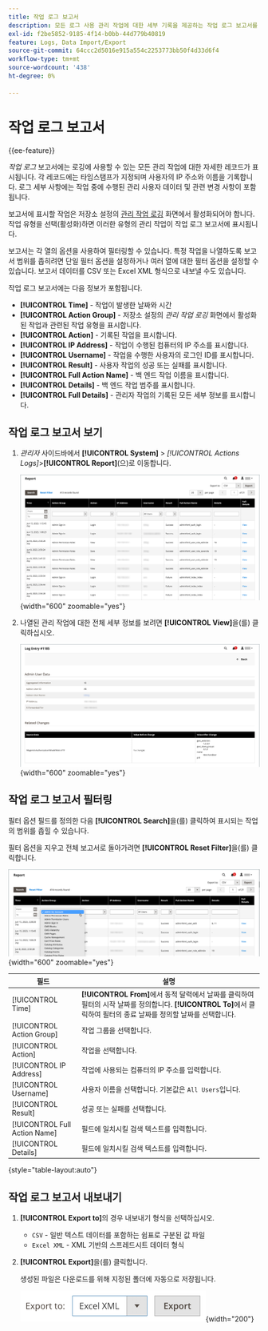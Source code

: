 ```yaml
---
title: 작업 로그 보고서
description: 모든 로그 사용 관리 작업에 대한 세부 기록을 제공하는 작업 로그 보고서를 보고, 필터링하고, 내보내는 방법을 알아봅니다.
exl-id: f2be5852-9185-4f14-b0bb-44d779b40819
feature: Logs, Data Import/Export
source-git-commit: 64ccc2d5016e915a554c2253773bb50f4d33d6f4
workflow-type: tm+mt
source-wordcount: '438'
ht-degree: 0%

---
```


# 작업 로그 보고서

{{ee-feature}}

_작업 로그_ 보고서에는 로깅에 사용할 수 있는 모든 관리 작업에 대한 자세한 레코드가 표시됩니다. 각 레코드에는 타임스탬프가 지정되며 사용자의 IP 주소와 이름을 기록합니다. 로그 세부 사항에는 작업 중에 수행된 관리 사용자 데이터 및 관련 변경 사항이 포함됩니다.

보고서에 표시할 작업은 저장소 설정의 [관리 작업 로깅](action-log.md) 화면에서 활성화되어야 합니다. 작업 유형을 선택(활성화)하면 이러한 유형의 관리 작업이 작업 로그 보고서에 표시됩니다.

보고서는 각 열의 옵션을 사용하여 필터링할 수 있습니다. 특정 작업을 나열하도록 보고서 범위를 좁히려면 단일 필터 옵션을 설정하거나 여러 열에 대한 필터 옵션을 설정할 수 있습니다. 보고서 데이터를 CSV 또는 Excel XML 형식으로 내보낼 수도 있습니다.

작업 로그 보고서에는 다음 정보가 포함됩니다.

- **[!UICONTROL Time]** - 작업이 발생한 날짜와 시간
- **[!UICONTROL Action Group]** - 저장소 설정의 _관리 작업 로깅_ 화면에서 활성화된 작업과 관련된 작업 유형을 표시합니다.
- **[!UICONTROL Action]** - 기록된 작업을 표시합니다.
- **[!UICONTROL IP Address]** - 작업이 수행된 컴퓨터의 IP 주소를 표시합니다.
- **[!UICONTROL Username]** - 작업을 수행한 사용자의 로그인 ID를 표시합니다.
- **[!UICONTROL Result]** - 사용자 작업의 성공 또는 실패를 표시합니다.
- **[!UICONTROL Full Action Name]** - 백 엔드 작업 이름을 표시합니다.
- **[!UICONTROL Details]** - 백 엔드 작업 범주를 표시합니다.
- **[!UICONTROL Full Details]** - 관리자 작업의 기록된 모든 세부 정보를 표시합니다.

## 작업 로그 보고서 보기

1. _관리자_ 사이드바에서 **[!UICONTROL System]** > _[!UICONTROL Actions Logs]_>**[!UICONTROL Report]**(으)로 이동합니다.

   ![작업 로그](./assets/action-log-report.png){width="600" zoomable="yes"}

1. 나열된 관리 작업에 대한 전체 세부 정보를 보려면 **[!UICONTROL View]**&#x200B;을(를) 클릭하십시오.

   ![작업 로그 항목 세부 정보](./assets/action-log-report-view.png){width="600" zoomable="yes"}

## 작업 로그 보고서 필터링

필터 옵션 필드를 정의한 다음 **[!UICONTROL Search]**&#x200B;을(를) 클릭하여 표시되는 작업의 범위를 좁힐 수 있습니다.

필터 옵션을 지우고 전체 보고서로 돌아가려면 **[!UICONTROL Reset Filter]**&#x200B;을(를) 클릭합니다.

![작업 로그 보고서 필터](./assets/action-log-report-filters.png){width="600" zoomable="yes"}

| 필드 | 설명 |
|--- |--- |
| [!UICONTROL Time] | **[!UICONTROL From]**&#x200B;에서 동적 달력에서 날짜를 클릭하여 필터의 시작 날짜를 정의합니다. **[!UICONTROL To]**&#x200B;에서 클릭하여 필터의 종료 날짜를 정의할 날짜를 선택합니다. |
| [!UICONTROL Action Group] | 작업 그룹을 선택합니다. |
| [!UICONTROL Action] | 작업을 선택합니다. |
| [!UICONTROL IP Address] | 작업에 사용되는 컴퓨터의 IP 주소를 입력합니다. |
| [!UICONTROL Username] | 사용자 이름을 선택합니다. 기본값은 `All Users`입니다. |
| [!UICONTROL Result] | 성공 또는 실패를 선택합니다. |
| [!UICONTROL Full Action Name] | 필드에 일치시킬 검색 텍스트를 입력합니다. |
| [!UICONTROL Details] | 필드에 일치시킬 검색 텍스트를 입력합니다. |

{style="table-layout:auto"}

## 작업 로그 보고서 내보내기

1. **[!UICONTROL Export to]**&#x200B;의 경우 내보내기 형식을 선택하십시오.

   - `CSV` - 일반 텍스트 데이터를 포함하는 쉼표로 구분된 값 파일
   - `Excel XML` - XML 기반의 스프레드시트 데이터 형식

1. **[!UICONTROL Export]**&#x200B;을(를) 클릭합니다.

   생성된 파일은 다운로드를 위해 지정된 폴더에 자동으로 저장됩니다.

   ![작업 로그 보고서 내보내기](./assets/action-log-report-export.png){width="200"}
